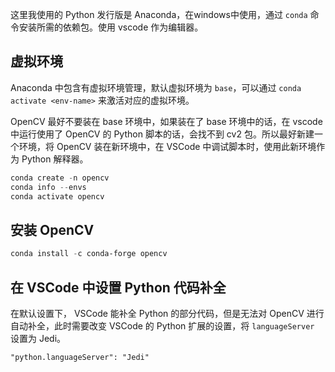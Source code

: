 这里我使用的 Python 发行版是 Anaconda，在windows中使用，通过 `conda` 命令安装所需的依赖包。使用 vscode 作为编辑器。

## 虚拟环境

Anaconda 中包含有虚拟环境管理，默认虚拟环境为 `base`，可以通过 `conda activate <env-name>` 来激活对应的虚拟环境。

OpenCV 最好不要装在 base 环境中，如果装在了 base 环境中的话，在 vscode 中运行使用了 OpenCV 的 Python 脚本的话，会找不到 cv2 包。所以最好新建一个环境，将 OpenCV 装在新环境中，在 VSCode 中调试脚本时，使用此新环境作为 Python 解释器。

```powershell
conda create -n opencv
conda info --envs
conda activate opencv
```

## 安装 OpenCV

```powershell
conda install -c conda-forge opencv
```

## 在 VSCode 中设置 Python 代码补全

在默认设置下， VSCode 能补全 Python 的部分代码，但是无法对 OpenCV 进行自动补全，此时需要改变 VSCode 的 Python 扩展的设置，将 `languageServer` 设置为 Jedi。

```
"python.languageServer": "Jedi"
```


